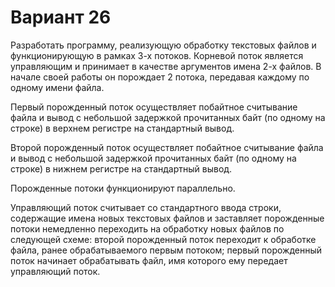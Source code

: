# Вариант 26

Разработать программу, реализующую обработку текстовых файлов и функционирующую в рамках 3-х потоков.
Корневой поток является управляющим и принимает в качестве аргументов имена 2-х файлов. В начале своей работы он порождает 2 потока, передавая каждому по одному имени файла.

Первый порожденный поток осуществляет побайтное считывание файла и вывод с небольшой задержкой прочитанных байт (по одному на строке) в верхнем регистре на стандартный вывод.

Второй порожденный поток осуществляет побайтное считывание файла и вывод с небольшой задержкой прочитанных байт (по одному на строке) в нижнем регистре на стандартный вывод.

Порожденные потоки функционируют параллельно.

Управляющий поток считывает со стандартного ввода строки, содержащие имена новых текстовых файлов и заставляет порожденные потоки немедленно переходить на обработку новых файлов по следующей схеме: второй порожденный поток переходит к обработке файла, ранее обрабатываемого первым потоком; первый порожденный поток начинает обрабатывать файл, имя которого ему передает управляющий поток. 
